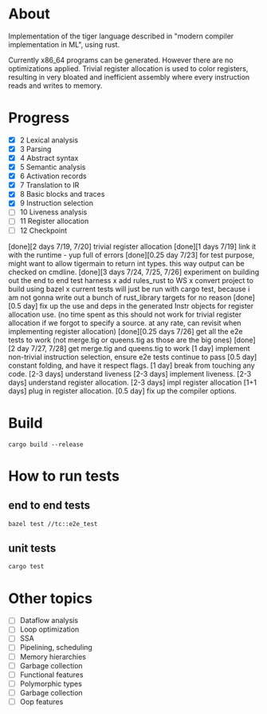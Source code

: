 # About

Implementation of the tiger language described in "modern compiler implementation in ML", using rust.

Currently x86_64 programs can be generated. However there are no optimizations applied. Trivial register allocation is used to color registers, resulting in very bloated and inefficient assembly where every instruction reads and writes to memory.

# Progress
- [x] 2 Lexical analysis
- [x] 3 Parsing
- [x] 4 Abstract syntax
- [x] 5 Semantic analysis
- [x] 6 Activation records
- [x] 7 Translation to IR
- [x] 8 Basic blocks and traces
- [x] 9 Instruction selection
- [ ] 10 Liveness analysis
- [ ] 11 Register allocation
- [ ] 12 Checkpoint

[done][2 days 7/19, 7/20] trivial register allocation
[done][1 days 7/19] link it with the runtime - yup full of errors
[done][0.25 day 7/23] for test purpose, might want to allow tigermain to return int types. this way output can be checked on cmdline.
[done][3 days 7/24, 7/25, 7/26] experiment on building out the end to end test harness
    x add rules_rust to WS
    x convert project to build using bazel
    x current tests will just be run with cargo test, because i am not gonna write out a bunch of rust_library targets for no reason
[done][0.5 day] fix up the use and deps in the generated Instr objects for register allocation use. (no time spent as this should not work for trivial register allocation if we forgot to specify a source. at any rate, can revisit when implementing register allocation)
[done][0.25 days 7/26] get all the e2e tests to work (not merge.tig or queens.tig as those are the big ones)
[done][2 day 7/27, 7/28] get merge.tig and queens.tig to work
[1 day] implement non-trivial instruction selection, ensure e2e tests continue to pass
[0.5 day] constant folding, and have it respect flags.
[1 day] break from touching any code.
[2-3 days] understand liveness
[2-3 days] implement liveness.
[2-3 days] understand register allocation.
[2-3 days] impl register allocation
[1+1 days] plug in register allocation.
[0.5 day] fix up the compiler options.

# Build
```
cargo build --release
```

# How to run tests

## end to end tests
```
bazel test //tc::e2e_test
```
## unit tests
```
cargo test
```
# Other topics
- [ ] Dataflow analysis
- [ ] Loop optimization
- [ ] SSA
- [ ] Pipelining, scheduling
- [ ] Memory hierarchies
- [ ] Garbage collection
- [ ] Functional features
- [ ] Polymorphic types
- [ ] Garbage collection
- [ ] Oop features
